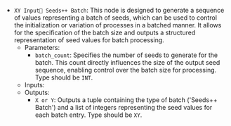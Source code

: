 - `XY Input Seeds++ Batch`: This node is designed to generate a sequence of values representing a batch of seeds, which can be used to control the initialization or variation of processes in a batched manner. It allows for the specification of the batch size and outputs a structured representation of seed values for batch processing.
    - Parameters:
        - `batch_count`: Specifies the number of seeds to generate for the batch. This count directly influences the size of the output seed sequence, enabling control over the batch size for processing. Type should be `INT`.
    - Inputs:
    - Outputs:
        - `X or Y`: Outputs a tuple containing the type of batch ('Seeds++ Batch') and a list of integers representing the seed values for each batch entry. Type should be `XY`.
